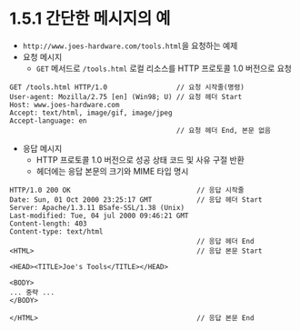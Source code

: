 # 1.5.1 간단한 메시지의 예

* `http://www.joes-hardware.com/tools.html`을 요청하는 예제
* 요청 메시지
  * `GET` 메서드로 `/tools.html` 로컬 리소스를 HTTP 프로토콜 1.0 버전으로 요청

```
GET /tools.html HTTP/1.0                 // 요청 시작줄(명령)
User-agent: Mozilla/2.75 [en] (Win98; U) // 요청 헤더 Start
Host: www.joes-hardware.com
Accept: text/html, image/gif, image/jpeg
Accept-language: en                      
                                         // 요청 헤더 End, 본문 없음
```
* 응답 메시지
  * HTTP 프로토콜 1.0 버전으로 성공 상태 코드 및 사유 구절 반환
  * 헤더에는 응답 본문의 크기와 MIME 타입 명시
```
HTTP/1.0 200 OK                               // 응답 시작줄
Date: Sun, 01 Oct 2000 23:25:17 GMT           // 응답 헤더 Start
Server: Apache/1.3.11 BSafe-SSL/1.38 (Unix)
Last-modified: Tue, 04 jul 2000 09:46:21 GMT
Content-length: 403
Content-type: text/html                       
                                              // 응답 헤더 End
<HTML>                                        // 응답 본문 Start

<HEAD><TITLE>Joe's Tools</TITLE></HEAD>

<BODY>
... 중략 ...
</BODY>

</HTML>                                       // 응답 본문 End
```
